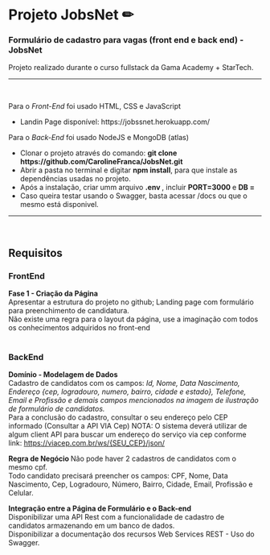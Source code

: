 # Projeto JobsNet     ✏

### Formulário de cadastro para vagas (front end e back end) - JobsNet

Projeto realizado durante o curso fullstack da Gama Academy + StarTech.

<hr><br>
  
 Para o *Front-End* foi usado HTML, CSS e JavaScript
 
<ul>
 <li>
    Landin Page disponível: https://jobssnet.herokuapp.com/
 </li>
</ul> 
 
 
 Para o *Back-End* foi usado NodeJS e MongoDB (atlas)
  
<ul>
 <li>
    Clonar o projeto através do comando:  <strong>git clone https://github.com/CarolineFranca/JobsNet.git</strong>
 </li>
 <li> 
    Abrir a pasta no terminal e digitar <strong>npm install</strong>, para que instale as dependências usadas no projeto.
 </li>
 <li> 
   Após a instalação, criar umm arquivo <strong> .env </strong>, incluir <strong> PORT=3000 </strong> e <strong> DB = <link do banco de dados> </strong>
 </li>
 <li> 
  Caso queira testar usando o Swagger, basta acessar <string>/docs ou <a> </a> </string> que o mesmo está disponivel. 
 </li>
</ul> 


<hr><br>

## Requisitos

### FrontEnd
<strong>  Fase 1 -  Criação da Página </strong> <br> 
        Apresentar a estrutura do projeto no github;
        Landing page com formulário para preenchimento de candidatura. <br>
        Não existe uma regra para o layout da página, use a imaginação com todos os conhecimentos adquiridos no front-end
<br> <br>

### BackEnd
<strong> Domínio - Modelagem de Dados </strong>       
 Cadastro de candidatos com os campos: *Id, Nome, Data Nascimento, Endereço {cep, logradouro, numero, bairro, cidade e estado}, Telefone, Email e Profissão e demais campos mencionados na imagem de ilustração de formulário de candidatos.* <br>
 Para a conclusão do cadastro, consultar o seu endereço pelo CEP informado (Consultar a API VIA Cep) NOTA: O sistema deverá utilizar de algum client API para buscar um endereço do serviço via cep conforme link: https://viacep.com.br/ws/{SEU_CEP}/json/
 
<strong> Regra de Negócio </strong> 
Não pode haver 2 cadastros de candidatos com o mesmo cpf. <br>
Todo candidato precisará preencher os campos: CPF, Nome, Data Nascimento, Cep, Logradouro, Número, Bairro, Cidade, Email, Profissão e Celular.

<strong> Integração entre a Página de Formulário e o Back-end </strong> <br>
Disponibilizar uma API Rest com a funcionalidade de cadastro de candidatos armazenando em um banco de dados. <br>
Disponibilizar a documentação dos recursos Web Services REST - Uso do Swagger.
